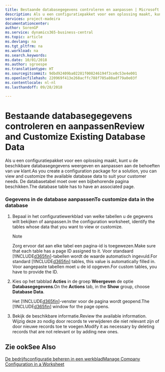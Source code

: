 ```yaml
---
title: Bestaande databasegegevens controleren en aanpassen | Microsoft Docs
description: Als u een configuratiepakket voor een oplossing maakt, kunt u de beschikbare databasegegevens weergeven en aanpassen aan de behoeften van uw klant. De databasetabel moet over een bijbehorende pagina beschikken.
services: project-madeira
documentationcenter: 
author: SorenGP
ms.service: dynamics365-business-central
ms.topic: article
ms.devlang: na
ms.tgt_pltfrm: na
ms.workload: na
ms.search.keywords: 
ms.date: 10/01/2018
ms.author: sgroespe
ms.translationtype: HT
ms.sourcegitcommit: 9dbd92409ba02281f008246194f3ce0c53e4e001
ms.openlocfilehash: 220969f413e268acffc788f705a80adf79a0e03f
ms.contentlocale: nl-nl
ms.lasthandoff: 09/28/2018

---
```

# <a name="review-and-customize-existing-database-data"></a><span data-ttu-id="0583b-104">Bestaande databasegegevens controleren en aanpassen</span><span class="sxs-lookup"><span data-stu-id="0583b-104">Review and Customize Existing Database Data</span></span>
<span data-ttu-id="0583b-105">Als u een configuratiepakket voor een oplossing maakt, kunt u de beschikbare databasegegevens weergeven en aanpassen aan de behoeften van uw klant.</span><span class="sxs-lookup"><span data-stu-id="0583b-105">As you create a configuration package for a solution, you can view and customize the available database data to suit your customer needs.</span></span> <span data-ttu-id="0583b-106">De databasetabel moet over een bijbehorende pagina beschikken.</span><span class="sxs-lookup"><span data-stu-id="0583b-106">The database table has to have an associated page.</span></span>  

### <a name="to-customize-data-in-the-database"></a><span data-ttu-id="0583b-107">Gegevens in de database aanpassen</span><span class="sxs-lookup"><span data-stu-id="0583b-107">To customize data in the database</span></span>  

1.  <span data-ttu-id="0583b-108">Bepaal in het configuratiewerkblad van welke tabellen u de gegevens wilt bekijken of aanpassen.</span><span class="sxs-lookup"><span data-stu-id="0583b-108">In the configuration worksheet, identify the tables whose data that you want to view or customize.</span></span>  

    > [!NOTE]  
    >  <span data-ttu-id="0583b-109">Zorg ervoor dat aan elke tabel een pagina-id is toegewezen.</span><span class="sxs-lookup"><span data-stu-id="0583b-109">Make sure that each table has a page ID assigned to it.</span></span> <span data-ttu-id="0583b-110">Voor standaard [!INCLUDE[d365fin](includes/d365fin_md.md)]-tabellen wordt de waarde automatisch ingevuld.</span><span class="sxs-lookup"><span data-stu-id="0583b-110">For standard [!INCLUDE[d365fin](includes/d365fin_md.md)] tables, this value is automatically filled in.</span></span> <span data-ttu-id="0583b-111">Voor aangepaste tabellen moet u de id opgeven.</span><span class="sxs-lookup"><span data-stu-id="0583b-111">For custom tables, you have to provide the ID.</span></span>  

2.  <span data-ttu-id="0583b-112">Kies op het tabblad **Acties** in de groep **Weergeven** de optie **Databasegegevens**.</span><span class="sxs-lookup"><span data-stu-id="0583b-112">On the **Actions** tab, in the **Show** group, choose **Database Data**.</span></span>  

     <span data-ttu-id="0583b-113">Het [!INCLUDE[d365fin](includes/d365fin_md.md)]-venster voor de pagina wordt geopend.</span><span class="sxs-lookup"><span data-stu-id="0583b-113">The [!INCLUDE[d365fin](includes/d365fin_md.md)] window for the page opens.</span></span>  

3.  <span data-ttu-id="0583b-114">Bekijk de beschikbare informatie.</span><span class="sxs-lookup"><span data-stu-id="0583b-114">Review the available information.</span></span> <span data-ttu-id="0583b-115">Wijzig deze zo nodig door records te verwijderen die niet relevant zijn of door nieuwe records toe te voegen.</span><span class="sxs-lookup"><span data-stu-id="0583b-115">Modify it as necessary by deleting records that are not relevant or by adding new ones.</span></span>  

## <a name="see-also"></a><span data-ttu-id="0583b-116">Zie ook</span><span class="sxs-lookup"><span data-stu-id="0583b-116">See Also</span></span>  
 [<span data-ttu-id="0583b-117">De bedrijfsconfiguratie beheren in een werkblad</span><span class="sxs-lookup"><span data-stu-id="0583b-117">Manage Company Configuration in a Worksheet</span></span>](admin-how-to-manage-company-configuration-in-a-worksheet.md)

